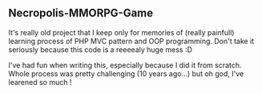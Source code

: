 ## Necropolis-MMORPG-Game

It's really old project that I keep only for memories of (really painfull) learning process of PHP MVC pattern and OOP programming.
Don't take it seriously because this code is a reeeealy huge mess :D

I've had fun when writing this, especially because I did it from scratch. Whole process was pretty challenging (10 years ago...) but oh god, I've learened so much !
